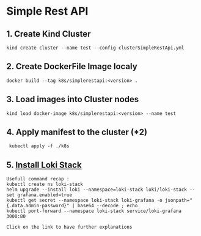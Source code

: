 # Simple Rest API

## 1. Create Kind Cluster

    kind create cluster --name test --config clusterSimpleRestApi.yml

## 2. Create DockerFile Image localy

    docker build --tag k8s/simplerestapi:<version> .

## 3. Load images into Cluster nodes

    kind load docker-image k8s/simplerestapi:<version> --name test

## 4. Apply manifest to the cluster (*2)

     kubectl apply -f ./k8s 

## 5. [Install Loki Stack](https://hub.helm.sh/charts/loki/loki-stack)

    Usefull command recap :
    kubectl create ns loki-stack
    helm upgrade --install loki --namespace=loki-stack loki/loki-stack --set grafana.enabled=true
    kubectl get secret --namespace loki-stack loki-grafana -o jsonpath="{.data.admin-password}" | base64 --decode ; echo
    kubectl port-forward --namespace loki-stack service/loki-grafana 3000:80

    Click on the link to have further explanations
